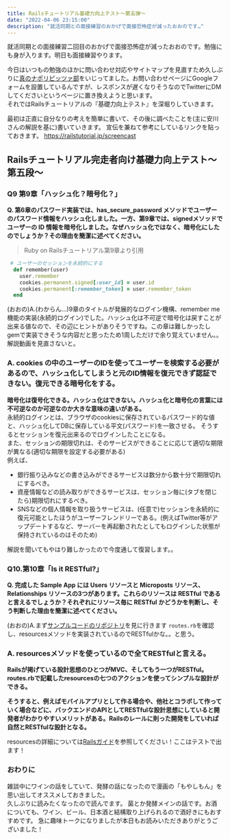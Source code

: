 ```yaml
---
title: Railsチュートリアル基礎力向上テスト〜第五弾〜
date: "2022-04-06 23:15:00"
description: "就活同期との面接練習のおかげで面接恐怖症が減ったおおのです…"
---
```

就活同期との面接練習二回目のおかげで面接恐怖症が減ったおおのです。勉強にも身が入ります。明日も面接練習やります。

今日はいつもの勉強のほかに問い合わせ対応やサイトマップを見直すため久しぶりに[真のナポリピッツァ部](https://www.napolipizza-club.com/)をいじってました。お問い合わせページにGoogleフォームを設置しているんですが、レスポンスが遅くなりそうなのでTwitterにDMしてくださいというページに置き換えようと思います。
<br>
それではRailsチュートリアルの『基礎力向上テスト』を深堀りしていきます。

最初は正直に自分なりの考えを簡単に書いて、その後に調べたことを(主に安川さんの解説を基に)書いていきます。
 宣伝を兼ねて参考にしているリンクを貼っておきます。 https://railstutorial.jp/screencast

##  Railsチュートリアル完走者向け基礎力向上テスト〜第五段〜

### Q9 第9章「ハッシュ化？暗号化？」
**Q. 第6章のパスワード実装では、has_secure_password メソッドでユーザーのパスワード情報をハッシュ化しました。一方、第9章では、signedメソッドでユーザーの ID 情報を暗号化しました。なぜハッシュ化ではなく、暗号化にしたのでしょうか？その理由を簡潔に述べてください。**
> Ruby on Railsチュートリアル第9章より引用
```ruby
 # ユーザーのセッションを永続的にする
  def remember(user)
    user.remember
    cookies.permanent.signed[:user_id] = user.id
    cookies.permanent[:remember_token] = user.remember_token
  end
  ```

(おおの)A.(わからん…)9章のタイトルが発展的なログイン機構、remember me機能の実装(永続的ログイン)でした。ハッシュ化は不可逆で暗号化は戻すことが出来る値なので、その辺にヒントがありそうですね。この章は難しかったしgemで実装できそうな内容だと思ったため1周しただけで余り覚えていません。。解説動画を見直さないと。

### A. cookies の中のユーザーのIDを使ってユーザーを検索する必要があるので、ハッシュ化してしまうと元のID情報を復元できず認証できない。復元できる暗号化をする。

**暗号化は復号化できる。ハッシュ化はできない。ハッシュ化と暗号化の言葉には不可逆なのか可逆なのか大きな意味の違いがある。**
<br>
永続的ログインとは、ブラウザのcookiesに保存されているパスワード的な値と、ハッシュ化してDBに保存している平文(パスワード)を一致させる。
そうするとセッションを復元出来るのでログインしたことになる。
<br>
また、セッションの期限切れは、そのサービスができることに応じて適切な期限が異なる(適切な期限を設定する必要がある)
<br>例えば、
- 銀行振り込みなどの書き込みができるサービスは数分から数十分で期限切れにするべき。
- 資産情報などの読み取りができるサービスは、セッション毎に(タブを閉じたら)期限切れにするべき。
- SNSなどの個人情報を取り扱うサービスは、(任意で)セッションを永続的に復元可能としたほうがユーザーフレンドリーである。(例えばTwitter等がアップデートするなど、サーバーを再起動されたとしてもログインした状態が保持されているのはそのため)

解説を聞いてもやはり難しかったので今度通して復習します。。

### Q10.第10章「Is it RESTful?」
**Q. 完成した Sample App には Users リソースと Microposts リソース、Relationships リソースの3つがあります。これらのリソースは RESTful であると言えるでしょうか？それぞれにリソース毎に RESTful かどうかを判断し、そう判断した理由を簡潔に述べてください。**

(おおの)A.まず[サンプルコードのリポジトリ](https://github.com/yasslab/sample_apps/tree/main/6_1/ch14)を見に行きます
```routes.rb```を確認し、resourcesメソッドを実装されているのでRESTfulかな。。と思う。


### A. resourcesメソッドを使っているので全てRESTfulと言える。

**Railsが掲げている設計思想のひとつがMVC、そしてもう一つがRESTful。routes.rbで記載したresourcesの七つのアクションを使ってシンプルな設計ができる。**
<br>

**そうすると、例えばモバイルアプリとして作る場合や、他社とコラボして作っていく場合などに、バックエンドのAPIとしてRESTfulな設計思想にしていると開発者がわかりやすいメリットがある。Railsのレールに則った開発をしていれば自然とRESTfulな設計となる。**

resourcesの詳細については[Railsガイド](https://railsguides.jp/routing.html#%E3%83%AA%E3%82%BD%E3%83%BC%E3%82%B9%E3%83%99%E3%83%BC%E3%82%B9%E3%81%AE%E3%83%AB%E3%83%BC%E3%83%86%E3%82%A3%E3%83%B3%E3%82%B0-rails%E3%81%AE%E3%83%87%E3%83%95%E3%82%A9%E3%83%AB%E3%83%88
)を参照してください！ここはテストで出ます！

### おわりに
雑談中にワインの話をしていて、発酵の話になったので漫画の「もやしもん」を思い出してオススメしておきました。
<br>
久しぶりに読みたくなったので読んでます。
菌とか発酵メインの話です。お酒についても、ワイン、ビール、日本酒と結構取り上げられるので酒好きにもおすすめです。
急に趣味トークになりましたが本日もお読みいただきありがとうございました！
